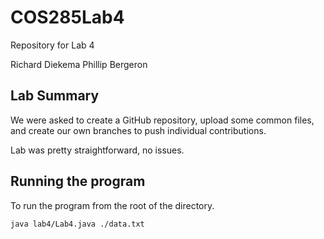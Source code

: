 # COS285Lab4
Repository for Lab 4

Richard Diekema
Phillip Bergeron

## Lab Summary

We were asked to create a GitHub repository, upload some common files, and
create our own branches to push individual contributions.

Lab was pretty straightforward, no issues. 


## Running the program

To run the program from the root of the directory.

```bash
java lab4/Lab4.java ./data.txt 
```
